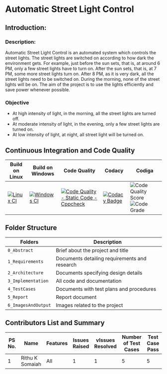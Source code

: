 # Automatic Street Light Control

## Introduction:

### Description:
Automatic Street Light Control is an automated system which controls the street lights. The street lights are switched on according to how dark the environment gets. For example, just before the sun sets, that is, at around 6 PM, only a few street lights have to turn on. After the sun sets, that is, at 7 PM, some more street lights turn on. After 8 PM, as it is very dark, all the street lights need to be switched on. During the morning, none of the street lights will be on. The aim of the project is to use the lights efficiently and save power whenever possible.


### Objective
* At high intensity of light, in the morning, all the street lights are turned off.
* At moderate intensity of light, in the evening, only a few street lights are turned on.
* At low intensity of light, at night, all street light will be turned on.


## Continuous Integration and Code Quality
| Build on Linux | Build on Windows | Code Quality | Codacy | Codiga |
| --- | --- | --- | --- | --- |
| [![Linux CI](https://github.com/s-rithu020/M2_Automatic_Street_Light_Control/actions/workflows/linux-CI.yml/badge.svg)](https://github.com/s-rithu020/M2_Automatic_Street_Light_Control/actions/workflows/linux-CI.yml) | [![Windows CI](https://github.com/s-rithu020/M2_Automatic_Street_Light_Control/actions/workflows/windows.yml/badge.svg)](https://github.com/s-rithu020/M2_Automatic_Street_Light_Control/actions/workflows/windows.yml) | [![Code Quality - Static Code - Cppcheck](https://github.com/s-rithu020/M2_Automatic_Street_Light_Control/actions/workflows/cppcheck.yml/badge.svg)](https://github.com/s-rithu020/M2_Automatic_Street_Light_Control/actions/workflows/cppcheck.yml) | [![Codacy Badge](https://app.codacy.com/project/badge/Grade/2af619efd3174775b1bb18267007cd97)](https://www.codacy.com/gh/s-rithu020/M2_Automatic_Street_Light_Control/dashboard?utm_source=github.com&amp;utm_medium=referral&amp;utm_content=s-rithu020/M2_Automatic_Street_Light_Control&amp;utm_campaign=Badge_Grade) | ![Code Quality Score](https://api.codiga.io/project/33071/score/svg) ![Code Grade](https://api.codiga.io/project/33071/status/svg) |


## Folder Structure
Folders                | Description
----------------------| -----------------------------------------
`0_Abstract`          | Brief about the project and title
`1_Requirements`      | Documents detailing requirements and research
`2_Architecture`      | Documents specifying design details
`3_Implementation`    | All code and documentation
`4_TestCases` | Documents with test plans and procedures
`5_Report`            | Report document
`6_ImagesAndOutput`            | Images related to the project

## Contributors List and Summary

PS No. |  Name   |    Features    | Issues Raised |vIssues Resolved | Number of Test Cases | Test Case Pass
-------|---------|----------------|----------------|---------------|-------------|--------------
1 | Rithu K Somaiah  | All    | 1   | 1   |5 |5    
  
